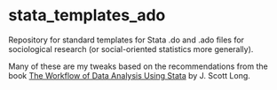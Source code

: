 # stata_templates_ado
Repository for standard templates for Stata .do and .ado files for sociological research (or social-oriented statistics more generally).

Many of these are my tweaks based on the recommendations from the book
[The Workflow of Data Analysis Using Stata](http://www.indiana.edu/~jslsoc/web_workflow/wf_home.htm)
by J. Scott Long.
